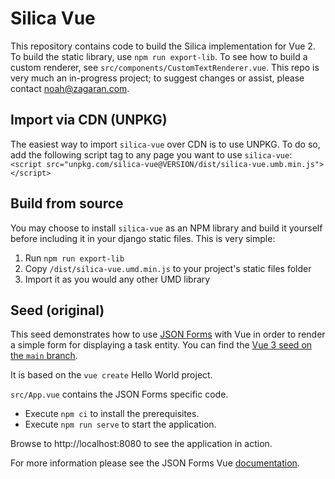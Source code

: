 # Silica Vue

This repository contains code to build the Silica implementation for Vue 2. To build the static library, use
`npm run export-lib`. To see how to build a custom renderer, see `src/components/CustomTextRenderer.vue`. This repo is very much
an in-progress project; to suggest changes or assist, please contact [noah@zagaran.com](mailto:noah@zagaran.com).


## Import via CDN (UNPKG)
The easiest way to import `silica-vue` over CDN is to use UNPKG. To do so, add the following script tag to any page 
you want to use `silica-vue`:
`<script src="unpkg.com/silica-vue@VERSION/dist/silica-vue.umb.min.js"></script>`


## Build from source
You may choose to install `silica-vue` as an NPM library and build it yourself before including it in your django static files. This is very simple:
1. Run `npm run export-lib`
2. Copy `/dist/silica-vue.umd.min.js` to your project's static files folder
3. Import it as you would any other UMD library


## Seed (original)

This seed demonstrates how to use [JSON Forms](https://jsonforms.io) with Vue in order to render a simple form for displaying a task entity.
You can find the [Vue 3 seed on the `main` branch](https://github.com/eclipsesource/jsonforms-vue-seed).

It is based on the `vue create` Hello World project.

`src/App.vue` contains the JSON Forms specific code.

- Execute `npm ci` to install the prerequisites.
- Execute `npm run serve` to start the application.

Browse to http://localhost:8080 to see the application in action.

For more information please see the JSON Forms Vue [documentation](https://jsonforms.io/docs/integrations/vue).
